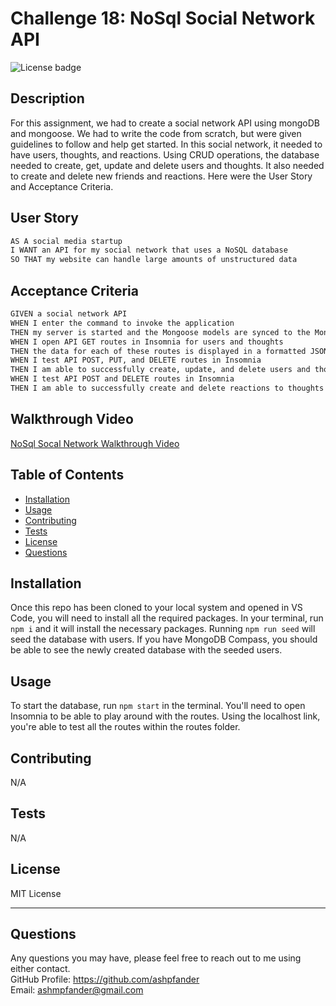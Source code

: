 # Challenge 18: NoSql Social Network API
![License badge](https://img.shields.io/badge/license-MIT_License-blue)

## Description

For this assignment, we had to create a social network API using mongoDB and mongoose. We had to write the code from scratch, but were given guidelines to follow and help get started. In this social network, it needed to have users, thoughts, and reactions. Using CRUD operations, the database needed to create, get, update and delete users and thoughts. It also needed to create and delete new friends and reactions. Here were the User Story and Acceptance Criteria.

## User Story

```md
AS A social media startup
I WANT an API for my social network that uses a NoSQL database
SO THAT my website can handle large amounts of unstructured data
```

## Acceptance Criteria

```md
GIVEN a social network API
WHEN I enter the command to invoke the application
THEN my server is started and the Mongoose models are synced to the MongoDB database
WHEN I open API GET routes in Insomnia for users and thoughts
THEN the data for each of these routes is displayed in a formatted JSON
WHEN I test API POST, PUT, and DELETE routes in Insomnia
THEN I am able to successfully create, update, and delete users and thoughts in my database
WHEN I test API POST and DELETE routes in Insomnia
THEN I am able to successfully create and delete reactions to thoughts and add and remove friends to a user’s friend list
```

## Walkthrough Video
[NoSql Socal Network Walkthrough Video]()

## Table of Contents

- [Installation](#installation)
- [Usage](#usage)
- [Contributing](#contributing)
- [Tests](#tests)
- [License](#license)
- [Questions](#questions)

## Installation

Once this repo has been cloned to your local system and opened in VS Code, you will need to install all the required packages. In your terminal, run `npm i` and it will install the necessary packages. Running `npm run seed` will seed the database with users. If you have MongoDB Compass, you should be able to see the newly created database with the seeded users.

## Usage

To start the database, run `npm start` in the terminal. You'll need to open Insomnia to be able to play around with the routes. Using the localhost link, you're able to test all the routes within the routes folder. 

## Contributing

N/A

## Tests

N/A

## License
MIT License

---

## Questions

Any questions you may have, please feel free to reach out to me using either contact.<br>
GitHub Profile: https://github.com/ashpfander<br>
Email: ashmpfander@gmail.com